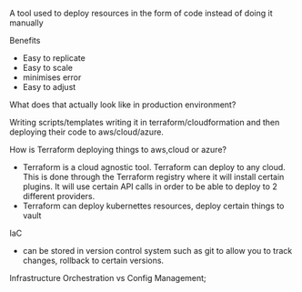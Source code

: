 
A tool used to deploy resources in the form of code instead of doing it manually

Benefits
- Easy to replicate
- Easy to scale
- minimises error
- Easy to adjust

What does that actually look like in production environment?

Writing scripts/templates writing it in terraform/cloudformation and then deploying their code to aws/cloud/azure. 

How is Terraform deploying things to aws,cloud or azure?
- Terraform is a cloud agnostic tool. Terraform can deploy to any cloud. This is done through the Terraform registry where it will install certain plugins. It will use certain API calls in order to be able to deploy to 2 different providers.
- Terraform can deploy kubernettes resources, deploy certain things to vault

IaC
- can be stored in version control system such as git to allow you to track changes, rollback to certain versions. 

Infrastructure Orchestration vs Config Management;




